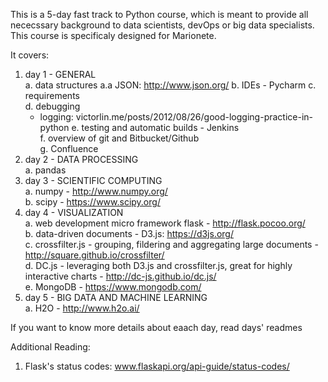 This is a 5-day fast track to Python course, which is meant to provide all nececssary background to data scientists, devOps or big data specialists. This course is specificaly designed for Marionete.  

It covers:  

1. day 1 - GENERAL  
   a. data structures
      a.a JSON: http://www.json.org/
   b. IDEs - Pycharm
   c. requirements  
   d. debugging  
      - logging: victorlin.me/posts/2012/08/26/good-logging-practice-in-python
   e. testing and automatic builds - Jenkins  
   f. overview of git and Bitbucket/Github  
   g. Confluence  
2. day 2 - DATA PROCESSING  
   a. pandas  
3. day 3 - SCIENTIFIC COMPUTING  
   a. numpy - http://www.numpy.org/  
   b. scipy - https://www.scipy.org/    
4. day 4 - VISUALIZATION  
   a. web development micro framework flask - http://flask.pocoo.org/  
   b. data-driven documents - D3.js: https://d3js.org/  
   c. crossfilter.js - grouping, fildering and aggregating large documents - http://square.github.io/crossfilter/  
   d. DC.js - leveraging both D3.js and crossfilter.js, great for highly interactive charts - http://dc-js.github.io/dc.js/  
   e. MongoDB - https://www.mongodb.com/  
5. day 5 - BIG DATA AND MACHINE LEARNING  
   a. H2O - http://www.h2o.ai/  

If you want to know more details about eaach day, read days' readmes 

Additional Reading:  
1. Flask's status codes: www.flaskapi.org/api-guide/status-codes/ 